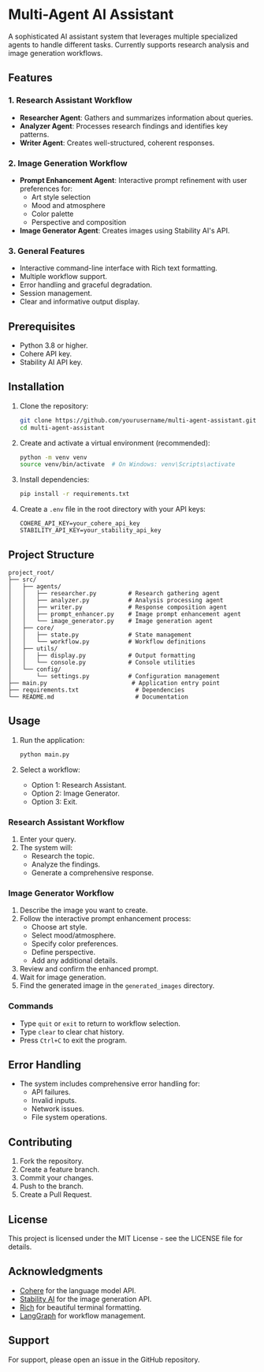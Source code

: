 # Multi-Agent AI Assistant

A sophisticated AI assistant system that leverages multiple specialized agents to handle different tasks. Currently supports research analysis and image generation workflows.

## Features

### 1. Research Assistant Workflow

- **Researcher Agent**: Gathers and summarizes information about queries.
- **Analyzer Agent**: Processes research findings and identifies key patterns.
- **Writer Agent**: Creates well-structured, coherent responses.

### 2. Image Generation Workflow

- **Prompt Enhancement Agent**: Interactive prompt refinement with user preferences for:
  - Art style selection
  - Mood and atmosphere
  - Color palette
  - Perspective and composition
- **Image Generator Agent**: Creates images using Stability AI's API.

### 3. General Features

- Interactive command-line interface with Rich text formatting.
- Multiple workflow support.
- Error handling and graceful degradation.
- Session management.
- Clear and informative output display.

## Prerequisites

- Python 3.8 or higher.
- Cohere API key.
- Stability AI API key.

## Installation

1. Clone the repository:

   ```bash
   git clone https://github.com/yourusername/multi-agent-assistant.git
   cd multi-agent-assistant
   ```

2. Create and activate a virtual environment (recommended):

   ```bash
   python -m venv venv
   source venv/bin/activate  # On Windows: venv\Scripts\activate
   ```

3. Install dependencies:

   ```bash
   pip install -r requirements.txt
   ```

4. Create a `.env` file in the root directory with your API keys:
   ```env
   COHERE_API_KEY=your_cohere_api_key
   STABILITY_API_KEY=your_stability_api_key
   ```

## Project Structure

```
project_root/
├── src/
│   ├── agents/
│   │   ├── researcher.py         # Research gathering agent
│   │   ├── analyzer.py           # Analysis processing agent
│   │   ├── writer.py             # Response composition agent
│   │   ├── prompt_enhancer.py    # Image prompt enhancement agent
│   │   └── image_generator.py    # Image generation agent
│   ├── core/
│   │   ├── state.py              # State management
│   │   └── workflow.py           # Workflow definitions
│   ├── utils/
│   │   ├── display.py            # Output formatting
│   │   └── console.py            # Console utilities
│   └── config/
│       └── settings.py           # Configuration management
├── main.py                        # Application entry point
├── requirements.txt                # Dependencies
└── README.md                       # Documentation
```

## Usage

1. Run the application:

   ```bash
   python main.py
   ```

2. Select a workflow:
   - Option 1: Research Assistant.
   - Option 2: Image Generator.
   - Option 3: Exit.

### Research Assistant Workflow

1. Enter your query.
2. The system will:
   - Research the topic.
   - Analyze the findings.
   - Generate a comprehensive response.

### Image Generator Workflow

1. Describe the image you want to create.
2. Follow the interactive prompt enhancement process:
   - Choose art style.
   - Select mood/atmosphere.
   - Specify color preferences.
   - Define perspective.
   - Add any additional details.
3. Review and confirm the enhanced prompt.
4. Wait for image generation.
5. Find the generated image in the `generated_images` directory.

### Commands

- Type `quit` or `exit` to return to workflow selection.
- Type `clear` to clear chat history.
- Press `Ctrl+C` to exit the program.

## Error Handling

- The system includes comprehensive error handling for:
  - API failures.
  - Invalid inputs.
  - Network issues.
  - File system operations.

## Contributing

1. Fork the repository.
2. Create a feature branch.
3. Commit your changes.
4. Push to the branch.
5. Create a Pull Request.

## License

This project is licensed under the MIT License - see the LICENSE file for details.

## Acknowledgments

- [Cohere](https://cohere.ai/) for the language model API.
- [Stability AI](https://stability.ai/) for the image generation API.
- [Rich](https://rich.readthedocs.io/) for beautiful terminal formatting.
- [LangGraph](https://github.com/langchain-ai/langgraph) for workflow management.

## Support

For support, please open an issue in the GitHub repository.
